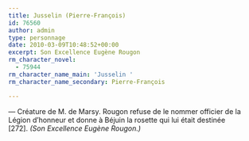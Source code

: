 ```yaml
---
title: Jusselin (Pierre-François)
id: 76560
author: admin
type: personnage
date: 2010-03-09T10:48:52+00:00
excerpt: Son Excellence Eugène Rougon
rm_character_novel:
  - 75944
rm_character_name_main: 'Jusselin '
rm_character_name_secondary: Pierre-François

---
```

— Créature de M. de Marsy. Rougon refuse de le nommer officier de la Légion d&rsquo;honneur et donne à Béjuin la rosette qui lui était destinée [272]. _(Son Excellence Eugène Rougon.)_